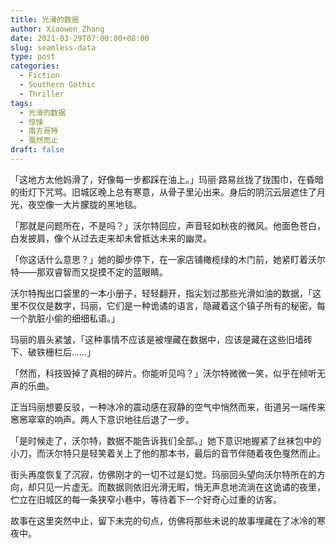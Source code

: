 ```yaml
---
title: 光滑的数据
author: Xiaowen Zhang
date: 2021-03-29T07:00:00+08:00
slug: seamless-data
type: post
categories:
  - Fiction
  - Southern Gothic
  - Thriller
tags:
  - 光滑的数据
  - 惊悚
  - 南方哥特
  - 戛然而止
draft: false
---
```


「这地方太他妈滑了，好像每一步都踩在油上。」玛丽·路易丝拢了拢围巾，在昏暗的街灯下咒骂。旧城区晚上总有寒意，从骨子里沁出来。身后的阴沉云层遮住了月光，夜空像一大片朦胧的黑地毯。

「那就是问题所在，不是吗？」沃尔特回应，声音轻如秋夜的微风。他面色苍白，白发披肩，像个从过去走来却未曾抵达未来的幽灵。

「你这话什么意思？」她的脚步停下，在一家店铺橄榄绿的木门前，她紧盯着沃尔特——那双睿智而又捉摸不定的蓝眼睛。

沃尔特掏出口袋里的一本小册子，轻轻翻开，指尖划过那些光滑如油的数据，「这里不仅仅是数字，玛丽，它们是一种诡谲的语言，隐藏着这个镇子所有的秘密，每一个肮脏小偷的细细私语。」

玛丽的眉头紧皱，「这种事情不应该是被埋藏在数据中，应该是藏在这些旧墙砖下、破铁栅栏后……」

「然而，科技毁掉了真相的碎片。你能听见吗？」沃尔特微微一笑，似乎在倾听无声的乐曲。

正当玛丽想要反驳，一种冰冷的震动感在寂静的空气中悄然而来，街道另一端传来窸窸窣窣的响声。两人下意识地往后退了一步。

「是时候走了，沃尔特，数据不能告诉我们全部。」她下意识地握紧了丝袜包中的小刀，而沃尔特只是轻笑着关上了他的那本书，最后的音节伴随着夜色戛然而止。

街头再度恢复了沉寂，仿佛刚才的一切不过是幻觉。玛丽回头望向沃尔特所在的方向，却只见一片虚无。而数据则依旧光滑无暇，悄无声息地流淌在这诡谲的夜里，伫立在旧城区的每一条狭窄小巷中，等待着下一个好奇心过重的访客。

故事在这里突然中止，留下未完的句点，仿佛将那些未说的故事埋藏在了冰冷的寒夜中。